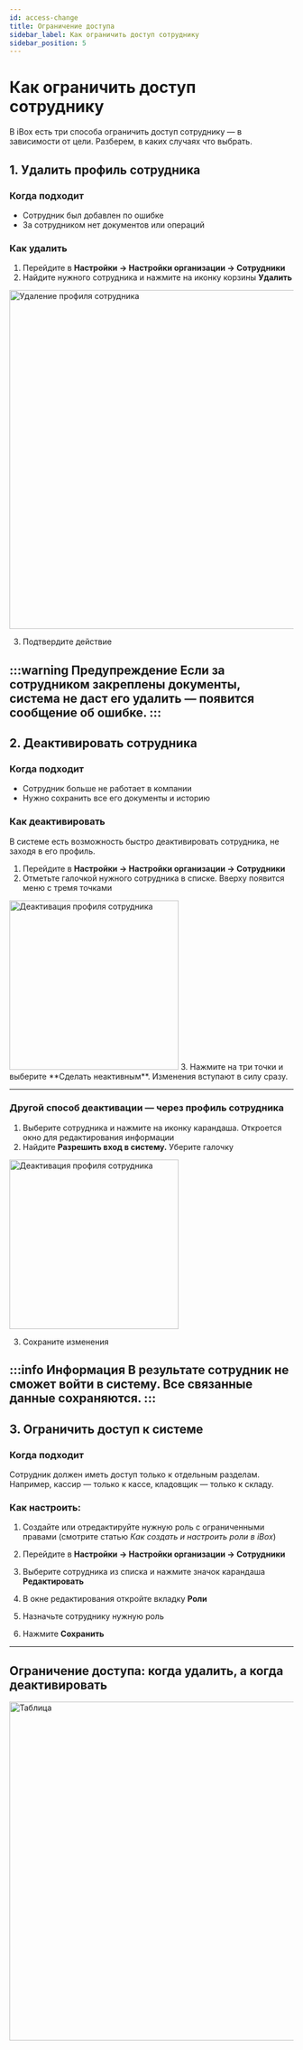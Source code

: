 ```yaml
---
id: access-change
title: Ограничение доступа
sidebar_label: Как ограничить доступ сотруднику
sidebar_position: 5
---
```

# Как ограничить доступ сотруднику

В iBox есть три способа ограничить доступ сотруднику — в зависимости от цели. Разберем, в каких случаях что выбрать.

## 1. Удалить профиль сотрудника
### Когда подходит
- Сотрудник был добавлен по ошибке
- За сотрудником нет документов или операций

### Как удалить
1. Перейдите в **Настройки → Настройки организации → Сотрудники**
2. Найдите нужного сотрудника и нажмите на иконку корзины **Удалить**

<img src="/img/knowledge/access/employee-delete1.png" alt="Удаление профиля сотрудника" width="600" />

3. Подтвердите действие

:::warning Предупреждение
Если за сотрудником закреплены документы, система не даст его удалить — появится сообщение об ошибке.
:::
---
## 2. Деактивировать сотрудника
### Когда подходит
- Сотрудник больше не работает в компании
- Нужно сохранить все его документы и историю

### Как деактивировать
В системе есть возможность быстро деактивировать сотрудника, не заходя в его профиль.

1. Перейдите в **Настройки → Настройки организации → Сотрудники**
1. Отметьте галочкой нужного сотрудника в списке. Вверху появится меню с тремя точками
<img src="/img/knowledge/access/user_deactivate.png" alt="Деактивация профиля сотрудника" width="300" />
3. Нажмите на три точки и выберите **Сделать неактивным**. 
Изменения вступают в силу сразу.

---

### Другой способ деактивации — через профиль сотрудника
1. Выберите сотрудника и нажмите на иконку карандаша. Откроется окно для редактирования информации
1. Найдите **Разрешить вход в систему.** Уберите галочку 

<img src="/img/knowledge/access/deactivate2.png" alt="Деактивация профиля сотрудника" width="300" />

3. Сохраните изменения

:::info Информация
В результате сотрудник не сможет войти в систему. Все связанные данные сохраняются.
:::
---

## 3. Ограничить доступ к системе

### Когда подходит
Сотрудник должен иметь доступ только к отдельным разделам. Например, кассир — только к кассе, кладовщик — только к складу.

### Как настроить:
1. Создайте или отредактируйте нужную роль с ограниченными правами (смотрите статью *Как создать и настроить роли в iBox*)
1. Перейдите в **Настройки → Настройки организации → Сотрудники**

3. Выберите сотрудника из списка и нажмите значок карандаша **Редактировать**

4. В окне редактирования откройте вкладку **Роли**

5. Назначьте сотруднику нужную роль
6. Нажмите **Сохранить**

---
## Ограничение доступа: когда удалить, а когда деактивировать
<img src="/img/knowledge/access/table_user-delete.png" alt="Таблица" width="600" />